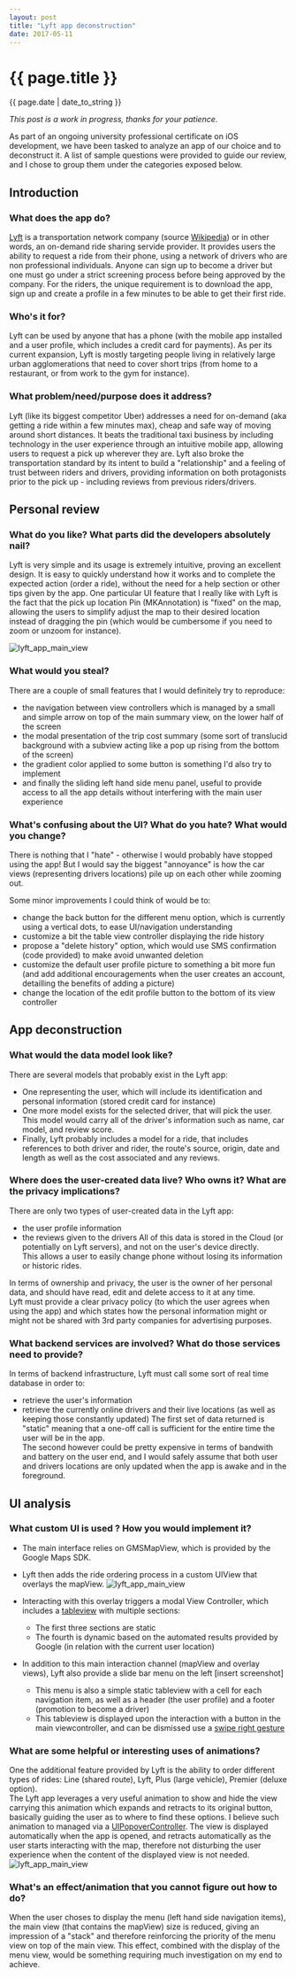 ```yaml
---
layout: post
title: "Lyft app deconstruction"
date: 2017-05-11
---
```

<h1>{{ page.title }}</h1>
<p class="meta">{{ page.date | date_to_string }}</p>

_This post is a work in progress, thanks for your patience._

As part of an ongoing university professional certificate on iOS development, we have been tasked to analyze an app of our choice and to deconstruct it. A list of sample questions were provided to guide our review, and I chose to group them under the categories exposed below.

## Introduction
### What does the app do?
[Lyft][1] is a transportation network company (source [Wikipedia][2]) or in other words, an on-demand ride sharing servide provider.
It provides users the ability to request a ride from their phone, using a network of drivers who are non professional individuals.
Anyone can sign up to become a driver but one must go under a strict screening process before being approved by the company.
For the riders, the unique requirement is to download the app, sign up and create a profile in a few minutes to be able to get their first ride.

### Who's it for?
Lyft can be used by anyone that has a phone (with the mobile app installed and a user profile, which includes a credit card for payments).
As per its current expansion, Lyft is mostly targeting people living in relatively large urban agglomerations that need to cover short trips (from home to a restaurant, or from work to the gym for instance).

### What problem/need/purpose does it address?
Lyft (like its biggest competitor Uber) addresses a need for on-demand (aka getting a ride within a few minutes max), cheap and safe way of moving around short distances.
It beats the traditional taxi business by including technology in the user experience through an intuitive mobile app, allowing users to request a pick up wherever they are.
Lyft also broke the transportation standard by its intent to build a "relationship" and a feeling of trust between riders and drivers, providing information on both protagonists prior to the pick up - including reviews from previous riders/drivers.


## Personal review
### What do you like? What parts did the developers absolutely nail?
Lyft is very simple and its usage is extremely intuitive, proving an excellent design.
It is easy to quickly understand how it works and to complete the expected action (order a ride), without the need for a help section or other tips given by the app.
One particular UI feature that I really like with Lyft is the fact that the pick up location Pin (MKAnnotation) is "fixed" on the map, allowing the users to simplify adjust the map to their desired location instead of dragging the pin (which would be cumbersome if you need to zoom or unzoom for instance).

![lyft_app_main_view](https://cloud.githubusercontent.com/assets/8300361/25978189/a56c3196-3675-11e7-942b-00fec35d5e2b.png)

### What would you steal?
There are a couple of small features that I would definitely try to reproduce:
- the navigation between view controllers which is managed by a small and simple arrow on top of the main summary view, on the lower half of the screen
- the modal presentation of the trip cost summary (some sort of translucid background with a subview acting like a pop up rising from the bottom of the screen)
- the gradient color applied to some button is something I'd also try to implement
- and finally the sliding left hand side menu panel, useful to provide access to all the app details without interfering with the main user experience

### What's confusing about the UI? What do you hate? What would you change?
There is nothing that I "hate" - otherwise I would probably have stopped using the app!
But I would say the biggest "annoyance" is how the car views (representing drivers locations) pile up on each other while zooming out.

Some minor improvements I could think of would be to:
- change the back button for the different menu option, which is currently using a vertical dots, to ease UI/navigation understanding
- customize a bit the table view controller displaying the ride history
- propose a "delete history" option, which would use SMS confirmation (code provided) to make avoid unwanted deletion
- customize the default user profile picture to something a bit more fun (and add additional encouragements when the user creates an account, detailling the benefits of adding a picture)
- change the location of the edit profile button to the bottom of its view controller

## App deconstruction

### What would the data model look like?

There are several models that probably exist in the Lyft app:
- One representing the user, which will include its identification and personal information (stored credit card for instance)
- One more model exists for the selected driver, that will pick the user. This model would carry all of the driver's information such as name, car model, and review score.
- Finally, Lyft probably includes a model for a ride, that includes references to both driver and rider, the route's source, origin, date and length as well as the cost associated and any reviews.

### Where does the user-created data live? Who owns it? What are the privacy implications?

There are only two types of user-created data in the Lyft app:
- the user profile information
- the reviews given to the drivers
All of this data is stored in the Cloud (or potentially on Lyft servers), and not on the user's device directly.  
This allows a user to easily change phone without losing its information or historic rides.

In terms of ownership and privacy, the user is the owner of her personal data, and should have read, edit and delete access to it at any time.  
Lyft must provide a clear privacy policy (to which the user agrees when using the app) and which states how the personal information might or might not be shared with 3rd party companies for advertising purposes.

### What backend services are involved? What do those services need to provide?

In terms of backend infrastructure, Lyft must call some sort of real time database in order to:
- retrieve the user's information
- retrieve the currently online drivers and their live locations (as well as keeping those constantly updated)
The first set of data returned is "static" meaning that a one-off call is sufficient for the entire time the user will be in the app.  
The second however could be pretty expensive in terms of bandwith and battery on the user end, and I would safely assume that both user and drivers locations are only updated when the app is awake and in the foreground.

## UI analysis

### What custom UI is used ? How you would implement it?

- The main interface relies on GMSMapView, which is provided by the Google Maps SDK.  
- Lyft then adds the ride ordering process in a custom UIView that overlays the mapView.
![lyft_app_main_view](https://cloud.githubusercontent.com/assets/8300361/25978189/a56c3196-3675-11e7-942b-00fec35d5e2b.png)

- Interacting with this overlay triggers a modal View Controller, which includes a [tableview][4] with multiple sections:
	- The first three sections are static
	- The fourth is dynamic based on the automated results provided by Google (in relation with the current user location)
- In addition to this main interaction channel (mapView and overlay views), Lyft also provide a slide bar menu on the left  [insert screenshot]
	- This menu is also a simple static tableview with a cell for each navigation item, as well as a header (the user profile) and a footer (promotion to become a driver)
	- This tableview is displayed upon the interaction with a button in the main viewcontroller, and can be dismissed use a [swipe right gesture][3]

### What are some helpful or interesting uses of animations?

One the additional feature provided by Lyft is the ability to order different types of rides: Line (shared route), Lyft, Plus (large vehicle), Premier (deluxe option).  
The Lyft app leverages a very useful animation to show and hide the view carrying this animation which expands and retracts to its original button, basically guiding the user as to where to find these options. I believe such animation to managed via a [UIPopoverController][5]. 
The view is displayed automatically when the app is opened, and retracts automatically as the user starts interacting with the map, therefore not disturbing the user experience when the content of the displayed view is not needed.  
![lyft_app_main_view](https://cloud.githubusercontent.com/assets/8300361/25978189/a56c3196-3675-11e7-942b-00fec35d5e2b.png)

### What's an effect/animation that you cannot figure out how to do?

When the user choses to display the menu (left hand side navigation items), the main view (that contains the mapView) size is reduced, giving an impression of a "stack" and therefore reinforcing the priority of the menu view on top of the main view. This effect, combined with the display of the menu view, would be something requiring much investigation on my end to achieve.


[1]: https://www.lyft.com/
[2]: https://en.wikipedia.org/wiki/Lyft
[3]: https://developer.apple.com/reference/uikit/uiswipegesturerecognizerappl
[4]: https://developer.apple.com/reference/uikit/uitableview
[5]: https://developer.apple.com/reference/uikit/uipopovercontroller